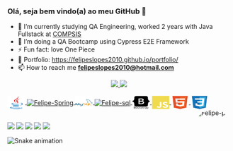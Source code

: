 ### Olá, seja bem vindo(a) ao meu GitHub 👋


- 🔭 I’m currently studying QA Engineering, worked 2 years with Java Fullstack at <a href="https://compsis.com.br/">COMPSIS<a/>
- 🌱 I’m doing a QA Bootcamp using Cypress E2E Framework
- ⚡ Fun fact: love One Piece
- 🌟 Portfolio: https://felipeslopes2010.github.io/portfolio/
- 📫 How to reach me **felipeslopes2010@hotmail.com**

<div align="center">
  <a href="https://github.com/felipeslopes2010">
  <img height="180em" src="https://github-readme-stats-peach-gamma.vercel.app/api?username=felipeslopes2010&show_icons=true&theme=ocean_dark&include_all_commits=true&count_private=true"/>
  <img height="180em" src="https://github-readme-stats-peach-gamma.vercel.app/api/top-langs/?username=felipeslopes2010&layout=compact&langs_count=7&theme=ocean_dark"/>
</div>
<div style="display: inline_block"><br>
  <img align="center" alt="Felipe-Java" height="30" width="40" src="https://raw.githubusercontent.com/devicons/devicon/master/icons/java/java-original.svg">
  <img align="center" alt="Felipe-Spring" height="30" width="40" src="https://www.vectorlogo.zone/logos/springio/springio-icon.svg">
  <img align="center" alt="Felipe-mysql" height="30" width="40" src="https://raw.githubusercontent.com/devicons/devicon/master/icons/mysql/mysql-original-wordmark.svg">
  <img align="center" alt="Felipe-sql" height="30" width="40" src="https://cdn.jsdelivr.net/gh/devicons/devicon/icons/microsoftsqlserver/microsoftsqlserver-plain-wordmark.svg">
  <img align="center" alt="Felipe-boots" height="30" width="40" src="https://raw.githubusercontent.com/devicons/devicon/master/icons/bootstrap/bootstrap-plain-wordmark.svg">
  <img align="center" alt="Felipe-Js" height="30" width="40" src="https://raw.githubusercontent.com/devicons/devicon/master/icons/javascript/javascript-plain.svg">
  <img align="center" alt="Felipe-HTML" height="30" width="40" src="https://raw.githubusercontent.com/devicons/devicon/master/icons/html5/html5-original.svg">
  <img align="center" alt="Felipe-CSS" height="30" width="40" src="https://raw.githubusercontent.com/devicons/devicon/master/icons/css3/css3-original.svg">
  <img align="right" alt="Felipe-pic" height="150" style="border-radius:50px;" src="https://www.icegif.com/wp-content/uploads/luffy-icegif-10.gif">
</div>
  
  ##
 
<div> 
  <a href="https://www.linkedin.com/in/felipe-santos-lopes-1a873416b/" target="_blank"><img src="https://img.shields.io/badge/-LinkedIn-%230077B5?style=for-the-badge&logo=linkedin&logoColor=white" target="_blank"></a> 
  <a href = "mailto:felipeslopes2010@hotmail.com"><img src="https://img.shields.io/badge/Gmail-D14836?style=for-the-badge&logo=gmail&logoColor=white" target="_blank"></a>
 	<a href="https://www.crunchyroll.com/user/Kimura777" target="_blank"><img src="https://img.shields.io/badge/Crunchyroll-F47521?style=for-the-badge&logo=crunchyroll&logoColor=white" target="_blank"></a>
  <img src="https://img.shields.io/badge/Ubuntu-E95420?style=for-the-badge&logo=ubuntu&logoColor=white" target="_blank"></a>
  <img src="https://img.shields.io/badge/Windows-0078D6?style=for-the-badge&logo=windows&logoColor=white" target="_blank"></a>
 
  ![Snake animation](https://github.com/felipeslopes2010/felipeslopes2010/blob/output/github-contribution-grid-snake.svg)
 
</div>
